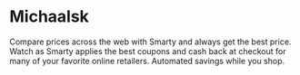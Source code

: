 # Michaalsk
Compare prices across the web with Smarty and always get the best price. Watch as Smarty applies the best coupons and cash back at checkout for many of your favorite online retailers. Automated savings while you shop.
